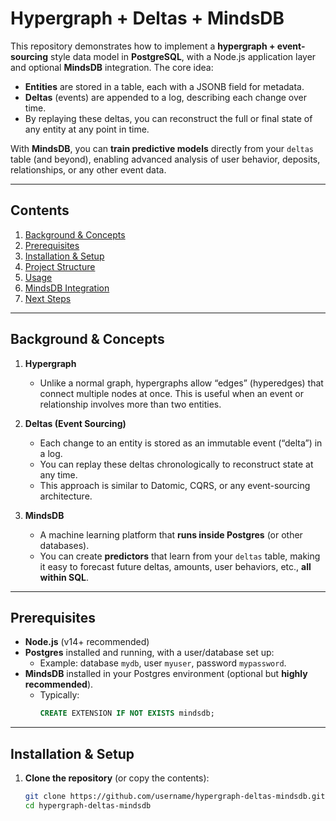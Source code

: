 # Hypergraph + Deltas + MindsDB

This repository demonstrates how to implement a **hypergraph + event-sourcing** style data model in **PostgreSQL**, with a Node.js application layer and optional **MindsDB** integration. The core idea:  
- **Entities** are stored in a table, each with a JSONB field for metadata.  
- **Deltas** (events) are appended to a log, describing each change over time.  
- By replaying these deltas, you can reconstruct the full or final state of any entity at any point in time.  

With **MindsDB**, you can **train predictive models** directly from your `deltas` table (and beyond), enabling advanced analysis of user behavior, deposits, relationships, or any other event data.

---

## Contents

1. [Background & Concepts](#background--concepts)  
2. [Prerequisites](#prerequisites)  
3. [Installation & Setup](#installation--setup)  
4. [Project Structure](#project-structure)  
5. [Usage](#usage)  
6. [MindsDB Integration](#mindsdb-integration)  
7. [Next Steps](#next-steps)

---

## Background & Concepts

1. **Hypergraph**  
   - Unlike a normal graph, hypergraphs allow “edges” (hyperedges) that connect multiple nodes at once. This is useful when an event or relationship involves more than two entities.

2. **Deltas (Event Sourcing)**  
   - Each change to an entity is stored as an immutable event (“delta”) in a log.  
   - You can replay these deltas chronologically to reconstruct state at any time.  
   - This approach is similar to Datomic, CQRS, or any event-sourcing architecture.

3. **MindsDB**  
   - A machine learning platform that **runs inside Postgres** (or other databases).  
   - You can create **predictors** that learn from your `deltas` table, making it easy to forecast future deltas, amounts, user behaviors, etc., **all within SQL**.

---

## Prerequisites

- **Node.js** (v14+ recommended)  
- **Postgres** installed and running, with a user/database set up:
  - Example: database `mydb`, user `myuser`, password `mypassword`.
- **MindsDB** installed in your Postgres environment (optional but **highly recommended**).  
  - Typically:  
    ```sql
    CREATE EXTENSION IF NOT EXISTS mindsdb;
    ```

---

## Installation & Setup

1. **Clone the repository** (or copy the contents):

   ```bash
   git clone https://github.com/username/hypergraph-deltas-mindsdb.git
   cd hypergraph-deltas-mindsdb
